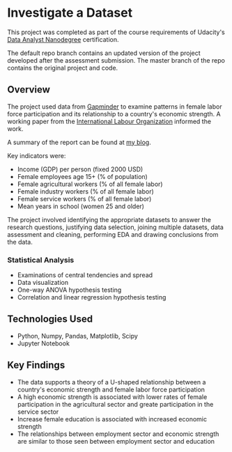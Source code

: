 # Investigate a Dataset
This project was completed as part of the course requirements of Udacity's [Data Analyst Nanodegree](https://www.udacity.com/course/data-analyst-nanodegree--nd002) certification.

The default repo branch contains an updated version of the project developed after the assessment submission. The master branch of the repo contains the original project and code.

## Overview
The project used data from [Gapminder](https://www.gapminder.org/data/) to examine patterns in female labor force participation and its relationship to a country's economic strength. A working paper from the [International Labour Organization](http://www.ilo.org/newdelhi/whatwedo/publications/WCMS_324621/lang--en/index.htm) informed the work.

A summary of the report can be found at [my blog](https://rebeccaebarnes.github.io/2018/04/24/real-data-analysis).

Key indicators were:
- Income (GDP) per person (fixed 2000 USD)
- Female employees age 15+ (% of population)
- Female agricultural workers (% of all female labor)
- Female industry workers (% of all female labor)
- Female service workers (% of all female labor)
- Mean years in school (women 25 and older)

The project involved identifying the appropriate datasets to answer the research questions, justifying data selection, joining multiple datasets, data assessment and cleaning, performing EDA and drawing conclusions from the data.

### Statistical Analysis
- Examinations of central tendencies and spread
- Data visualization
- One-way ANOVA hypothesis testing
- Correlation and linear regression hypothesis testing

## Technologies Used
- Python, Numpy, Pandas, Matplotlib, Scipy
- Jupyter Notebook

## Key Findings
- The data supports a theory of a U-shaped relationship between a country's economic strength and female labor force participation
- A high economic strength is associated with lower rates of female participation in the agricultural sector and greate participation in the service sector
- Increase female education is associated with increased economic strength
- The relationships between employment sector and economic strength are similar to those seen between employment sector and education
